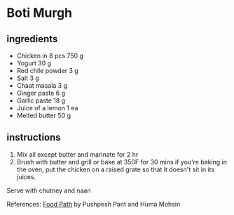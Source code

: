 Boti Murgh
==========

ingredients
-----------

* Chicken in 8 pcs 750 g
* Yogurt 30 g
* Red chile powder 3 g
* Salt 3 g
* Chaat masala 3 g
* Ginger paste 6 g
* Garlic paste 18 g
* Juice of a lemon 1 ea
* Melted butter 50 g

instructions
------------

1. Mix all except butter and marinate for 2 hr
2. Brush with butter and grill or bake at 350F for 30 mins
  if you're baking in the oven, put the chicken on a raised grate so that it doesn't sit in its juices.

Serve with chutney and naan

References:
[Food Path](http://www.amazon.com/Food-Path-Cuisine-Along-Kolkata/dp/8174363629) by Pushpesh Pant and Huma Mohsin
